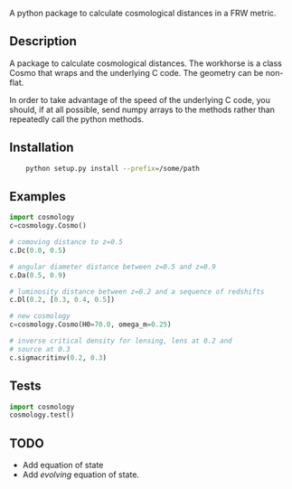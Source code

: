 A python package to calculate cosmological distances in a FRW metric.

Description
-----------

A package to calculate cosmological distances.  The workhorse is a class Cosmo
that wraps and the underlying C code.  The geometry can be non-flat.

In order to take advantage of the speed of the underlying C code, you should,
if at all possible, send numpy arrays to the methods rather than repeatedly
call the python methods.

Installation
------------

```bash
    python setup.py install --prefix=/some/path
```

Examples
--------

```python
import cosmology
c=cosmology.Cosmo()

# comoving distance to z=0.5
c.Dc(0.0, 0.5) 

# angular diameter distance between z=0.5 and z=0.9
c.Da(0.5, 0.9)

# luminosity distance between z=0.2 and a sequence of redshifts
c.Dl(0.2, [0.3, 0.4, 0.5])

# new cosmology
c=cosmology.Cosmo(H0=70.0, omega_m=0.25)

# inverse critical density for lensing, lens at 0.2 and
# source at 0.3
c.sigmacritinv(0.2, 0.3)
```

Tests
----------

```python
import cosmology
cosmology.test()
```

TODO
----
 - Add equation of state
 - Add *evolving* equation of state.
